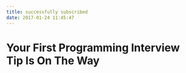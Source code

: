 ```yaml
---
title: successfully subscribed
date: 2017-01-24 11:45:47
---
```

# Your First Programming Interview Tip Is On The Way

